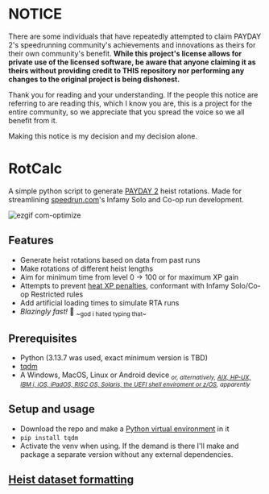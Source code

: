 # NOTICE
There are some individuals that have repeatedly attempted to claim PAYDAY 2's speedrunning community's achievements and innovations as theirs for their own community's benefit. **While this project's license allows for private use of the licensed software, be aware that anyone claiming it as theirs without providing credit to THIS repository nor performing any changes to the original project is being dishonest.**

Thank you for reading and your understanding. If the people this notice are referring to are reading this, which I know you are, this is a project for the entire community, so we appreciate that you spread the voice so we all benefit from it.

Making this notice is my decision and my decision alone.

# RotCalc
A simple python script to generate [PAYDAY 2](https://www.paydaythegame.com/payday2/) heist rotations. Made for streamlining [speedrun.com](https://www.speedrun.com/pd2ce)'s Infamy Solo and Co-op run development.

![ezgif com-optimize](https://github.com/user-attachments/assets/6b126f08-c37e-4304-93b1-2b97bfdd9b33)

## Features
- Generate heist rotations based on data from past runs
- Make rotations of different heist lengths
- Aim for minimum time from level 0 -> 100 or for maximum XP gain
- Attempts to prevent [heat XP penalties](https://payday.fandom.com/wiki/Reputation_(Payday_2)#Heat_System), conformant with Infamy Solo/Co-op Restricted rules
- Add artificial loading times to simulate RTA runs
- *Blazingly fast!* 🚀 <sub>~god i hated typing that~</sub>

## Prerequisites
- Python (3.13.7 was used, exact minimum version is TBD)
- [tqdm](https://github.com/tqdm/tqdm?tab=readme-ov-file#installation)
- A Windows, MacOS, Linux or Android device <sub>_or, alternatively, [AIX, HP-UX, IBM i, iOS, iPadOS, RISC OS, Solaris, the UEFI shell enviroment or z/OS](https://www.python.org/download/other/), apparently_</sub>

## Setup and usage
- Download the repo and make a [Python virtual environment](https://docs.python.org/3/library/venv.html) in it
- `pip install tqdm`
- Activate the venv when using. If the demand is there I'll make and package a separate version without any external dependencies.

## [Heist dataset formatting](https://github.com/Synnef-8826/rotcalc/blob/main/DATASETS.md)
